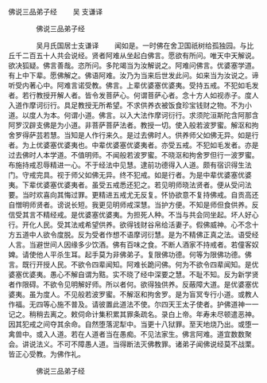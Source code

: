   佛说三品弟子经
　　吴 支谦译




　　　　佛说三品弟子经

　　　　吴月氏国居士支谦译
　　闻如是。一时佛在舍卫国祇树给孤独园。与比丘千二百五十人共会说经。贤者阿难从坐起白佛言。愿欲有所问。唯天中天解说。欲决狐疑。佛言善哉。恣所问。多陀竭当为汝解说之。阿难问佛言。优婆塞学道。有上中下辈。愿佛解之。佛语阿难。汝乃为当来后世发此问。如来当为汝说之。谛听受内著心中。阿难言诺受教。佛言。上辈优婆塞优婆夷。受持五戒。不犯如毛发者。若行教授开解人者。皆令发菩萨心。何谓菩萨心者。念十方人如视赤子。度人入道作摩诃衍行。具足教授无所希望。不求供养衣被饭食珍宝钱财之物。不为小道。以度人为本。何谓小道。佛言。以入大法作摩诃衍行。求须陀洹斯陀含阿那含阿罗汉辟支佛是为小道。非菩萨菩萨法者。教授一切。使入般若波罗蜜。解沤和拘舍罗得萨芸若慧。当知是人作行来久。是过去佛时人。供养师父如佛无异。如是行者。为上优婆塞优婆夷也。中辈优婆塞优婆夷者。亦受五戒。不犯如毛发者。亦是过去佛时人本学道。不值明师。不闻般若波罗蜜。不晓沤和拘舍罗但行一波罗蜜。布施持戒忍辱精进一心。不于经法中见慧。逮前功德得入人道。颇有宿识得生法门。守戒完具。视于师父如佛无异。终不犯戒。如是行者。为是中辈优婆塞优婆夷。下辈优婆塞优婆夷者。虽受五戒悉还犯之。若见明师晓法贤者。便从受问法要。当时欢喜向其悔过罪。更精进五戒尤无反复。怀协欲意不复持佛戒。自贡高还自憎明师贤者。谤说长短。我更见明师戒深慧。当护方便。不知是师但食供养。反信受其言不精经戒。是优婆塞优婆夷。为担死人种。不当与共会同坐起。坏人好心行。开化人民。受其法戒希望供养。欲得钱财谷帛给活妻子。假佛威神。心不念十方五道中人欲令度脱。反为受者作想不语摩诃衍慧。是为不精佛正真之法。语受经人言。当避世间人因缘多少饮酒。佛有百味之食。不断人酒家不持戒者。若僮客奴婢。请使他人平杀生耳。起手莫为非佛弟子。复限佛功德。何等为限佛功德。佛言。既行开授人民。不欲令四辈闻知。阿难长跪问佛。何为不欲令四辈闻知。是优婆塞优婆夷。愚心不解自谓为黠。实不晓了经中深要之慧。不耻不知。反为新学贤者作限碍。不欲令见明解好师。所以者何。欲得独供养。反蔽障大道。是优婆塞优婆夷。虽为度人。不见般若波罗蜜。不解沤和拘舍罗。是为盲冥专行小道。或教人作福。无四等心施不普及。请彼置此道法不使。尔四天王太子使者。护佛道神一一记之。稍稍去离之。敕伺命计集积累其罪条疏名。录白上帝。年寿未尽顿遣恶神。因其犯戒之间夺其余命。自然堕落泥犁中。当更十八狱罪。至天地烧乃出。或堕一禽兽中。或入人道。若在人道者当在愚痴。不见法家生。佛言阿难。道宜数数聚会。讲说法义。不可不障愚人道。当得断法灭佛教罪。诸弟子闻佛说经莫不战栗。皆正心受教。为佛作礼。

　　　　佛说三品弟子经


